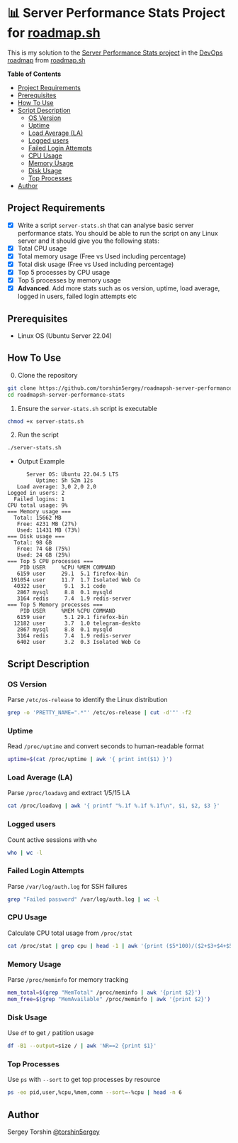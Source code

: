 # 📊 Server Performance Stats Project for [roadmap.sh](https://roadmap.sh/)

This is my solution to the [Server Performance Stats project](https://roadmap.sh/projects/server-stats) in the [DevOps roadmap](https://roadmap.sh/devops) from [roadmap.sh](https://roadmap.sh/)

**Table of Contents**
- [Project Requirements](#project-requirements)
- [Prerequisites](#prerequisites)
- [How To Use](#how-to-use)
- [Script Description](#script-description)
  - [OS Version](#os-version)
  - [Uptime](#uptime)
  - [Load Average (LA)](#load-average-la)
  - [Logged users](#logged-users)
  - [Failed Login Attempts](#failed-login-attempts)
  - [CPU Usage](#cpu-usage)
  - [Memory Usage](#memory-usage)
  - [Disk Usage](#disk-usage)
  - [Top Processes](#top-processes)
- [Author](#author)

## Project Requirements

- [x] Write a script `server-stats.sh` that can analyse basic server performance stats. You should be able to run the script on any Linux server and it should give you the following stats:
- [x] Total CPU usage
- [x] Total memory usage (Free vs Used including percentage)
- [x] Total disk usage (Free vs Used including percentage)
- [x] Top 5 processes by CPU usage
- [x] Top 5 processes by memory usage
- [x] **Advanced**. Add more stats such as os version, uptime, load average, logged in users, failed login attempts etc

## Prerequisites

- Linux OS (Ubuntu Server 22.04)

## How To Use

0. Clone the repository
```bash
git clone https://github.com/torshin5ergey/roadmapsh-server-performance-stats
cd roadmapsh-server-performance-stats
```
1. Ensure the `server-stats.sh` script is executable
```bash
chmod +x server-stats.sh
```
2. Run the script
```bash
./server-stats.sh
```
- Output Example
```
      Server OS: Ubuntu 22.04.5 LTS
         Uptime: 5h 52m 12s
   Load average: 3,0 2,0 2,0
Logged in users: 2
  Failed logins: 1
CPU total usage: 9%
=== Memory usage ===
  Total: 15662 MB
   Free: 4231 MB (27%)
   Used: 11431 MB (73%)
=== Disk usage ===
  Total: 98 GB
   Free: 74 GB (75%)
   Used: 24 GB (25%)
=== Top 5 CPU processes ===
    PID USER     %CPU %MEM COMMAND
   6159 user     29.1  5.1 firefox-bin
 191054 user     11.7  1.7 Isolated Web Co
  40322 user      9.1  3.1 code
   2867 mysql     8.8  0.1 mysqld
   3164 redis     7.4  1.9 redis-server
=== Top 5 Memory processes ===
    PID USER     %MEM %CPU COMMAND
   6159 user      5.1 29.1 firefox-bin
  12182 user      3.7  1.0 telegram-deskto
   2867 mysql     8.8  0.1 mysqld
   3164 redis     7.4  1.9 redis-server
   6402 user      3.2  0.3 Isolated Web Co
```

## Script Description

### OS Version

Parse `/etc/os-release` to identify the Linux distribution
```bash
grep -o 'PRETTY_NAME=".*"' /etc/os-release | cut -d'"' -f2
```

### Uptime

Read `/proc/uptime` and convert seconds to human-readable format
```bash
uptime=$(cat /proc/uptime | awk '{ print int($1) }')
```

### Load Average (LA)
Parse `/proc/loadavg` and extract 1/5/15 LA
```bash
cat /proc/loadavg | awk '{ printf "%.1f %.1f %.1f\n", $1, $2, $3 }'
```

### Logged users

Count active sessions with `who`
```bash
who | wc -l
```

### Failed Login Attempts

Parse `/var/log/auth.log` for SSH failures
```bash
grep "Failed password" /var/log/auth.log | wc -l
```

### CPU Usage

Calculate CPU total usage from `/proc/stat`
```bash
cat /proc/stat | grep cpu | head -1 | awk '{print ($5*100)/($2+$3+$4+$5+$6+$7+$8+$9+$10)}'
```

### Memory Usage

Parse `/proc/meminfo` for memory tracking
```bash
mem_total=$(grep "MemTotal" /proc/meminfo | awk '{print $2}')
mem_free=$(grep "MemAvailable" /proc/meminfo | awk '{print $2}')
```

### Disk Usage

Use `df` to get `/` patition usage
```bash
df -B1 --output=size / | awk 'NR==2 {print $1}'
```

### Top Processes

Use `ps` with `--sort` to get top processes by resource
```bash
ps -eo pid,user,%cpu,%mem,comm --sort=-%cpu | head -n 6
```

## Author

Sergey Torshin [@torshin5ergey](https://github.com/torshin5ergey)
